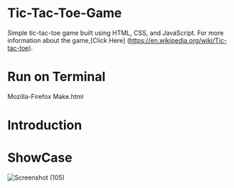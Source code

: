 # Tic-Tac-Toe-Game
Simple tic-tac-toe game built using HTML, CSS, and JavaScript. For more information about the game,[Click Here] (https://en.wikipedia.org/wiki/Tic-tac-toe).

# Run on Terminal
Mozilla-Firefox Make.html

# Introduction

# ShowCase
![Screenshot (105)](https://github.com/Sauravkr1806/Tic-Tac-Toe-Game/assets/136987475/d2e95f6f-37f4-459a-b2c2-b3797bdd09e2)
